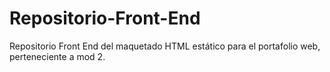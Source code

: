 # Repositorio-Front-End
Repositorio Front End del maquetado HTML estático para el portafolio web, perteneciente a mod 2.
